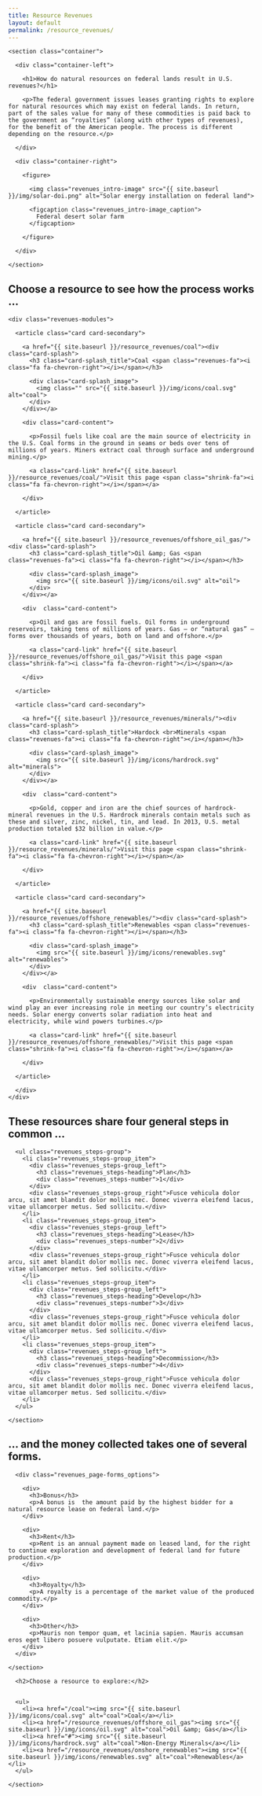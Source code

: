 ```yaml
---
title: Resource Revenues
layout: default
permalink: /resource_revenues/
---
```


<div>

  <div>

    <section class="container">

      <div class="container-left">

        <h1>How do natural resources on federal lands result in U.S. revenues?</h1>

        <p>The federal government issues leases granting rights to explore for natural resources which may exist on federal lands. In return, part of the sales value for many of these commodities is paid back to the government as “royalties” (along with other types of revenues), for the benefit of the American people. The process is different depending on the resource.</p>

      </div>

      <div class="container-right">

        <figure>

          <img class="revenues_intro-image" src="{{ site.baseurl }}/img/solar-doi.png" alt="Solar energy installation on federal land">

          <figcaption class="revenues_intro-image_caption">
            Federal desert solar farm
          </figcaption>

        </figure>

      </div>

    </section>

  </div>


  <section class="slab-beta">
    <div class="container container-padded">
    <h2 class="h1">Choose a resource to see how the process works &#8230;</h2>

    <div class="revenues-modules">

      <article class="card card-secondary">

        <a href="{{ site.baseurl }}/resource_revenues/coal"><div class="card-splash">
          <h3 class="card-splash_title">Coal <span class="revenues-fa"><i class="fa fa-chevron-right"></i></span></h3>

          <div class="card-splash_image">
            <img class="" src="{{ site.baseurl }}/img/icons/coal.svg" alt="coal">
          </div>
        </div></a>

        <div class="card-content">

          <p>Fossil fuels like coal are the main source of electricity in the U.S. Coal forms in the ground in seams or beds over tens of millions of years. Miners extract coal through surface and underground mining.</p>

          <a class="card-link" href="{{ site.baseurl }}/resource_revenues/coal/">Visit this page <span class="shrink-fa"><i class="fa fa-chevron-right"></i></span></a>

        </div>

      </article>

      <article class="card card-secondary">

        <a href="{{ site.baseurl }}/resource_revenues/offshore_oil_gas/"><div class="card-splash">
          <h3 class="card-splash_title">Oil &amp; Gas <span class="revenues-fa"><i class="fa fa-chevron-right"></i></span></h3>

          <div class="card-splash_image">
            <img src="{{ site.baseurl }}/img/icons/oil.svg" alt="oil">
          </div>
        </div></a>

        <div  class="card-content">

          <p>Oil and gas are fossil fuels. Oil forms in underground reservoirs, taking tens of millions of years. Gas – or “natural gas” – forms over thousands of years, both on land and offshore.</p>

          <a class="card-link" href="{{ site.baseurl }}/resource_revenues/offshore_oil_gas/">Visit this page <span class="shrink-fa"><i class="fa fa-chevron-right"></i></span></a>

        </div>

      </article>

      <article class="card card-secondary">

        <a href="{{ site.baseurl }}/resource_revenues/minerals/"><div class="card-splash">
          <h3 class="card-splash_title">Hardock <br>Minerals <span class="revenues-fa"><i class="fa fa-chevron-right"></i></span></h3>

          <div class="card-splash_image">
            <img src="{{ site.baseurl }}/img/icons/hardrock.svg" alt="minerals">
          </div>
        </div></a>

        <div  class="card-content">

          <p>Gold, copper and iron are the chief sources of hardrock-mineral revenues in the U.S. Hardrock minerals contain metals such as these and silver, zinc, nickel, tin, and lead. In 2013, U.S. metal production totaled $32 billion in value.</p>

          <a class="card-link" href="{{ site.baseurl }}/resource_revenues/minerals/">Visit this page <span class="shrink-fa"><i class="fa fa-chevron-right"></i></span></a>

        </div>

      </article>

      <article class="card card-secondary">

        <a href="{{ site.baseurl }}/resource_revenues/offshore_renewables/"><div class="card-splash">
          <h3 class="card-splash_title">Renewables <span class="revenues-fa"><i class="fa fa-chevron-right"></i></span></h3>

          <div class="card-splash_image">
            <img src="{{ site.baseurl }}/img/icons/renewables.svg" alt="renewables">
          </div>
        </div></a>

        <div  class="card-content">

          <p>Environmentally sustainable energy sources like solar and wind play an ever increasing role in meeting our country’s electricity needs. Solar energy converts solar radiation into heat and electricity, while wind powers turbines.</p>

          <a class="card-link" href="{{ site.baseurl }}/resource_revenues/offshore_renewables/">Visit this page <span class="shrink-fa"><i class="fa fa-chevron-right"></i></span></a>

        </div>

      </article>

      </div>
    </div>
  </section>

  <div class="slab-charlie revenues-section-steps">
    <section class="container container-padded">
      <h1>These resources share four general steps in common &#8230;</h1>

      <ul class="revenues_steps-group">
        <li class="revenues_steps-group_item">
          <div class="revenues_steps-group_left">
            <h3 class="revenues_steps-heading">Plan</h3>
            <div class="revenues_steps-number">1</div>
          </div>
          <div class="revenues_steps-group_right">Fusce vehicula dolor arcu, sit amet blandit dolor mollis nec. Donec viverra eleifend lacus, vitae ullamcorper metus. Sed sollicitu.</div>
        </li>
        <li class="revenues_steps-group_item">
          <div class="revenues_steps-group_left">
            <h3 class="revenues_steps-heading">Lease</h3>
            <div class="revenues_steps-number">2</div>
          </div>
          <div class="revenues_steps-group_right">Fusce vehicula dolor arcu, sit amet blandit dolor mollis nec. Donec viverra eleifend lacus, vitae ullamcorper metus. Sed sollicitu.</div>
        </li>
        <li class="revenues_steps-group_item">
          <div class="revenues_steps-group_left">
            <h3 class="revenues_steps-heading">Develop</h3>
            <div class="revenues_steps-number">3</div>
          </div>
          <div class="revenues_steps-group_right">Fusce vehicula dolor arcu, sit amet blandit dolor mollis nec. Donec viverra eleifend lacus, vitae ullamcorper metus. Sed sollicitu.</div>
        </li>
        <li class="revenues_steps-group_item">
          <div class="revenues_steps-group_left">
            <h3 class="revenues_steps-heading">Decommission</h3>
            <div class="revenues_steps-number">4</div>
          </div>
          <div class="revenues_steps-group_right">Fusce vehicula dolor arcu, sit amet blandit dolor mollis nec. Donec viverra eleifend lacus, vitae ullamcorper metus. Sed sollicitu.</div>
        </li>
      </ul>

    </section>
  </div>

  <div class="revenues_page-forms">
    <section class="container">
      <h2 class="h1">&#8230; and the money collected takes one of several forms.</h2>

      <div class="revenues_page-forms_options">

        <div>
          <h3>Bonus</h3>
          <p>A bonus is  the amount paid by the highest bidder for a natural resource lease on federal land.</p>
        </div>

        <div>
          <h3>Rent</h3>
          <p>Rent is an annual payment made on leased land, for the right to continue exploration and development of federal land for future production.</p>
        </div>

        <div>
          <h3>Royalty</h3>
          <p>A royalty is a percentage of the market value of the produced commodity.</p>
        </div>

        <div>
          <h3>Other</h3>
          <p>Mauris non tempor quam, et lacinia sapien. Mauris accumsan eros eget libero posuere vulputate. Etiam elit.</p>
        </div>
      </div>

    </section>
  </div>

  <div class="revenues_page-last">
    <section class="container">

      <h2>Choose a resource to explore:</h2>


      <ul>
        <li><a href="/coal"><img src="{{ site.baseurl }}/img/icons/coal.svg" alt="coal">Coal</a></li>
        <li><a href="/resource_revenues/offshore_oil_gas"><img src="{{ site.baseurl }}/img/icons/oil.svg" alt="coal">Oil &amp; Gas</a></li>
        <li><a href="#"><img src="{{ site.baseurl }}/img/icons/hardrock.svg" alt="coal">Non-Energy Minerals</a></li>
        <li><a href="/resource_revenues/onshore_renewables"><img src="{{ site.baseurl }}/img/icons/renewables.svg" alt="coal">Renewables</a></li>
      </ul>

    </section>
  </div>


</div>
